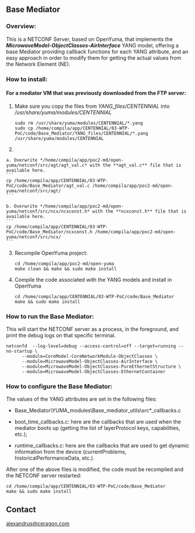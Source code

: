 ## Base Mediator

### Overview:
This is a NETCONF Server, based on OpenYuma, that implements the **_MicrowaveModel-ObjectClasses-AirInterface_** YANG model, offering a base Mediator providing callback functions for each YANG attribute, and an easy approach in order to modify them for getting the actual values from the Network Element (NE).

### How to install:
#### For a mediator VM that was previously downloaded from the FTP server:

1. Make sure you copy the files from *YANG_files/CENTENNIAL* into */usr/share/yuma/modules/CENTENNIAL*

	```
	sudo rm /usr/share/yuma/modules/CENTENNIAL/*.yang
	sudo cp /home/compila/app/CENTENNIAL/03-WTP-PoC/code/Base_Mediator/YANG_files/CENTENNIAL/*.yang /usr/share/yuma/modules/CENTENNIAL
	```

2. 

	a. Overwrite */home/compila/app/poc2-md/open-yuma/netconf/src/agt/agt_val.c* with the **agt_val.c** file that is available here.
	```
	cp /home/compila/app/CENTENNIAL/03-WTP-PoC/code/Base_Mediator/agt_val.c /home/compila/app/poc2-md/open-yuma/netconf/src/agt/
	```

	b. Overwrite */home/compila/app/poc2-md/open-yuma/netconf/src/ncx/ncxconst.h* with the **ncxconst.h** file that is available here.
	```
	cp /home/compila/app/CENTENNIAL/03-WTP-PoC/code/Base_Mediator/ncxconst.h /home/compila/app/poc2-md/open-yuma/netconf/src/ncx/
	```

3. Recompile OpenYuma project:
	```
	cd /home/compila/app/poc2-md/open-yuma
	make clean && make && sudo make install
	```

4. Compile the code associated with the YANG models and install in OpenYuma
	```
	cd /home/compila/app/CENTENNIAL/03-WTP-PoC/code/Base_Mediator
	make && sudo make install
	```

### How to run the Base Mediator:

This will start the NETCONF server as a process, in the foreground, and print the debug logs on that specific terminal.
```
netconfd  --log-level=debug --access-control=off --target=running --no-startup \
	  --module=CoreModel-CoreNetworkModule-ObjectClasses \
	  --module=MicrowaveModel-ObjectClasses-AirInterface \
	  --module=MicrowaveModel-ObjectClasses-PureEthernetStructure \
	  --module=MicrowaveModel-ObjectClasses-EthernetContainer
```


### How to configure the Base Mediator:

The values of the YANG attributes are set in the following files:

- Base_Mediator\YUMA_modules\Base_mediator_utils\src\*_callbacks.c

- boot_time_callbacks.c: here are the callbacks that are used when the mediator boots up (getting the list of layerProtocol keys, capabilities, etc.);
- runtime_callbacks.c: here are the callbacks that are used to get dynamic information from the device (currentProblems, historicalPerformanceData, etc.).

After one of the above files is modified, the code must be recompiled and the NETCONF server restarted:

```
cd /home/compila/app/CENTENNIAL/03-WTP-PoC/code/Base_Mediator
make && sudo make install
```

Contact
-------

alexandrus@ceragon.com


